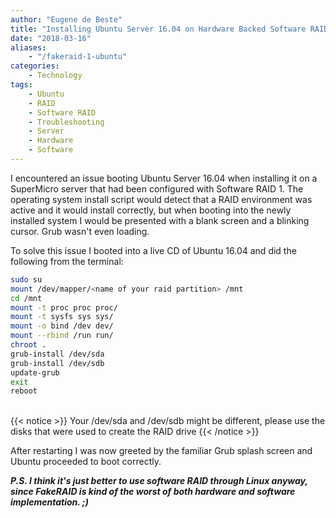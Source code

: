 ```yaml
---
author: "Eugene de Beste"
title: "Installing Ubuntu Server 16.04 on Hardware Backed Software RAID1 (FakeRAID)"
date: "2018-03-16"
aliases:
    - "/fakeraid-1-ubuntu"
categories:
    - Technology
tags:
    - Ubuntu
    - RAID
    - Software RAID
    - Troubleshooting
    - Server
    - Hardware
    - Software
---
```


I encountered an issue booting Ubuntu Server 16.04 when installing it on a SuperMicro server that had been configured with Software RAID 1. The operating system install script would detect that a RAID environment was active and it would install correctly, but when booting into the newly installed system I would be presented with a blank screen and a blinking cursor. Grub wasn't even loading.

To solve this issue I booted into a live CD of Ubuntu 16.04 and did the following from the terminal:


```bash
sudo su
mount /dev/mapper/<name of your raid partition> /mnt
cd /mnt
mount -t proc proc proc/
mount -t sysfs sys sys/
mount -o bind /dev dev/
mount --rbind /run run/
chroot .
grub-install /dev/sda
grub-install /dev/sdb
update-grub
exit
reboot
```
<br/>
{{< notice >}}
Your /dev/sda and /dev/sdb might be different, please use the disks that were used to create the RAID drive
{{< /notice >}}

After restarting I was now greeted by the familiar Grub splash screen and Ubuntu proceeded to boot correctly.

**_P.S. I think it's just better to use software RAID through Linux anyway, since FakeRAID is kind of the worst of both hardware and software implementation. ;)_**